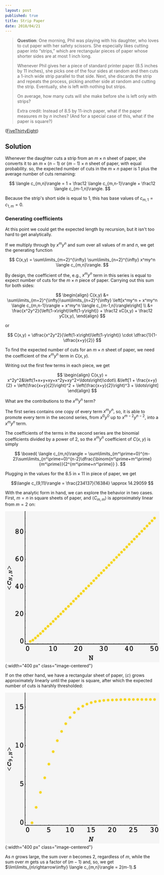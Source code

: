 ```yaml
---
layout: post
published: true
title: Strip Paper
date: 2018/04/21
---
```


>**Question**: One morning, Phil was playing with his daughter, who loves to cut paper with her safety scissors. She especially likes cutting paper into “strips,” which are rectangular pieces of paper whose shorter sides are at most 1 inch long.
>
>Whenever Phil gives her a piece of standard printer paper (8.5 inches by 11 inches), she picks one of the four sides at random and then cuts a 1-inch wide strip parallel to that side. Next, she discards the strip and repeats the process, picking another side at random and cutting the strip. Eventually, she is left with nothing but strips.
>
>On average, how many cuts will she make before she is left only with strips?
>
>Extra credit: Instead of 8.5 by 11-inch paper, what if the paper measures $m$ by $n$ inches? (And for a special case of this, what if the paper is square?)

<!--more-->

([FiveThirtyEight](https://fivethirtyeight.com/features/can-you-get-the-paper-cut/))

## Solution

Whenever the daughter cuts a strip from an $m \times n$ sheet of paper, she converts it to an $m \times (n-1)$ or $(m-1) \times n$ sheet of paper, with equal probability. so, the expected number of cuts in the $m \times n$ paper is 1 plus the average number of cuts remaining:

$$
\langle c_{m,n}\rangle = 1 + \frac12 \langle c_{m,n-1}\rangle + \frac12 \langle c_{m-1,n}\rangle.
$$

Because the strip's short side is equal to $1,$ this has base values of $c_{m,1} = c_{1,m} = 0.$ 

### Generating coefficients

At this point we could get the expected length by recursion, but it isn't too hard to get analytically.

If we multiply through by $x^m y^n$ and sum over all values of $m$ and $n,$ we get the generating function 

$$
C(x,y) = \sum\limits_{m=2}^{\infty} \sum\limits_{n=2}^{\infty} x^my^n \langle c_{m,n}\rangle.
$$

By design, the coefficient of the, e.g., $x^my^n$ term in this series is equal to expect number of cuts for the $m\times n$ piece of paper. Carrying out this sum for both sides:

$$
\begin{align}
C(x,y) &= \sum\limits_{m=2}^{\infty}\sum\limits_{n=2}^{\infty} \left[x^my^n + x^my^n \langle c_{m,n-1}\rangle + x^my^n \langle c_{m-1,n}\rangle\right] \\
&= \frac{x^2y^2}{\left(1-x\right)\left(1-y\right)} + \frac12 xC(x,y) + \frac12 yC(x,y),
\end{align}
$$

or 

$$
C(x,y) = \dfrac{x^2y^2}{\left(1-x\right)\left(1-y\right)} \cdot \dfrac{1}{1-\dfrac{x+y}{2}}
$$

To find the expected number of cuts for an $m\times n$ sheet of paper, we need the coefficient of the $x^my^n$ term in $C(x,y).$

Writing out the first few terms in each piece, we get

$$
\begin{align}
C(x,y) = x^2y^2&\left(1+x+y+xy+x^2y+xy^2+\ldots\right)\cdot\\
&\left[1 + \frac{x+y}{2} + \left(\frac{x+y}{2}\right)^2 + \left(\frac{x+y}{2}\right)^3 + \ldots\right]
\end{align}
$$

What are the contributions to the $x^my^n$ term?

The first series contains one copy of every term $x^my^n,$ so, it is able to promote every term in the second series, from $x^0y^0$ up to $x^{m-2}y^{n-2},$ into a $x^my^n$ term. 

The coefficients of the terms in the second series are the binomial coefficients divided by a power of $2,$ so the $x^my^n$ coefficient of $C(x,y)$ is simply

$$
\boxed{
\langle c_{m,n}\rangle = \sum\limits_{m^\prime=0}^{m-2}\sum\limits_{n^\prime=0}^{n-2}\dfrac{\binom{n^\prime+m^\prime}{m^\prime}}{2^{m^\prime+n^\prime}}
}.
$$

Plugging in the values for the $8.5\text{ in}\times 11\text{ in}$ piece of paper, we get

$$\langle c_{9,11}\rangle = \frac{234137}{16384} \approx 14.29059 $$

With the analytic form in hand, we can explore the behavior in two cases. First, $m=n$ in square sheets of paper, and $\langle C_{m,m}\rangle$ is approximately linear from $m=2$ on:

![](/img/2021-09-12-square-paper.JPG){:width="400 px" class="image-centered"}

If on the other hand, we have a rectangular sheet of paper, $\langle c\rangle$ grows approximately linearly until the paper is square, after which the expected number of cuts is harshly thresholded:

![](/img/2021-09-12-threshold-paper.JPG){:width="400 px" class="image-centered"}

As $n$ grows large, the sum over $n$ becomes $2,$ regardless of $m,$ while the sum over $m$ gets us a factor of $(m-1)$ and, so, we get $\lim\limits_{n\rightarrow\infty} \langle c_{m,n}\rangle = 2(m-1).$

<br>

